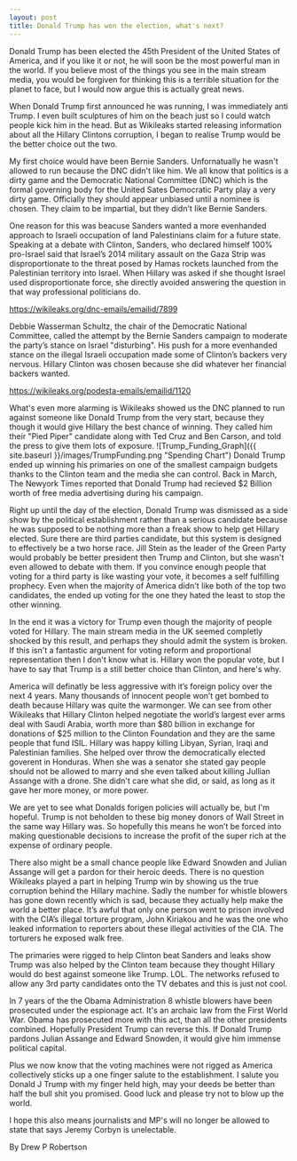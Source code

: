 ```yaml
---
layout: post
title: Donald Trump has won the election, what's next?
---
```


Donald Trump has been elected the 45th President of the United States of America, and if you like it or not, he will soon be the most powerful man in the world. If you believe most of the things you see in the main stream media, you would be forgiven for thinking this is a terrible situation for the planet to face, but I would now argue this is actually great news.

When Donald Trump first announced he was running, I was immediately anti Trump. I even built sculptures of him on the beach just so I could watch people kick him in the head. But as Wikileaks started releasing information about all the Hillary Clintons corruption, I began to realise Trump would be the better choice out the two.

My first choice would have been Bernie Sanders. Unfornatually he wasn't allowed to run because the DNC didn't like him. We all know that politics is a dirty game and the Democratic National Committee (DNC) which is the formal governing body for the United Sates Democratic Party play a very dirty game. Officially they should appear unbiased until a nominee is chosen. They claim to be impartial, but they didn't like Bernie Sanders.

One reason for this was beacuse Sanders wanted a more evenhanded approach to Israeli occupation of land Palestinians claim for a future state. Speaking at a debate with Clinton, Sanders, who declared himself 100% pro-Israel said that Israel’s 2014 military assault on the Gaza Strip was disproportionate to the threat posed by Hamas rockets launched from the Palestinian territory into Israel. When Hillary was asked if she thought Israel used disproportionate force, she directly avoided answering the question in that way professional politicians do.

<https://wikileaks.org/dnc-emails/emailid/7899>

Debbie Wasserman Schultz, the chair of the Democratic National Committee, called the attempt by the Bernie Sanders campaign to moderate the party’s stance on Israel "disturbing". His push for a more evenhanded stance on the illegal Israeli occupation made some of Clinton’s backers very nervous. Hillary Clinton was chosen because she did whatever her financial backers wanted.

<https://wikileaks.org/podesta-emails/emailid/1120>

What's even more alarming is Wikileaks showed us the DNC planned to run against someone like Donald Trump from the very start, because they though it would give Hillary the best chance of winning. They called him their "Pied Piper" candidate along with Ted Cruz and Ben Carson, and told the press to give them lots of exposure. 
![Trump_Funding_Graph]({{ site.baseurl }}/images/TrumpFunding.png "Spending Chart")
Donald Trump ended up winning his primaries on one of the smallest campaign budgets thanks to the Clinton team and the media she can control. Back in March, The Newyork Times reported that Donald Trump had recieved $2 Billion worth of free media advertising during his campaign. 

Right up until the day of the election, Donald Trump was dismissed as a side show by the political establishment rather than a serious candidate because he was supposed to be nothing more than a freak show to help get Hillary elected. Sure there are third parties candidate, but this system is designed to effectively be a two horse race. Jill Stein as the leader of the Green Party would probably be better president then Trump and Clinton, but she wasn't even allowed to debate with them. If you convince enough people that voting for a third party is like wasting your vote, it becomes a self fulfilling prophecy. Even when the majority of America didn't like both of the top two candidates, the ended up voting for the one they hated the least to stop the other winning.

In the end it was a victory for Trump even though the majority of people voted for Hillary. The main stream media in the UK seemed completly shocked by this result, and perhaps they should admit the system is broken. If this isn't a fantastic argument for voting reform and proportional representation then I don't know what is. Hillary won the popular vote, but I have to say that Trump is a still better choice than Clinton, and here's why.

America will definatly be less aggressive with it’s foreign policy over the next 4 years. Many thousands of innocent people won’t get bombed to death because Hillary was quite the warmonger. We can see from other Wikileaks that Hillary Clinton helped negotiate the world’s largest ever arms deal with Saudi Arabia, worth more than $80 billion in exchange for donations of $25 million to the Clinton Foundation and they are the same people that fund ISIL. Hillary was happy killing Libyan, Syrian, Iraqi and Palestinian families. She helped over throw the democratically elected goverent in Honduras. When she was a senator she stated gay people should not be allowed to marry and she even talked about killing Jullian Assange with a drone. She didn't care what she did, or said, as long as it gave her more money, or more power.

We are yet to see what Donalds forigen policies will actually be, but I'm hopeful. Trump is not beholden to these big money donors of Wall Street in the same way Hillary was. So hopefully this means he won’t be forced into making questionable decisions to increase the profit of the super rich at the expense of ordinary people.

There also might be a small chance people like Edward Snowden and Julian Assange will get a pardon for their heroic deeds. There is no question Wikileaks played a part in helping Trump win by showing us the true corruption behind the Hillary machine. Sadly the number for whistle blowers has gone down recently which is sad, because they actually help make the world a better place. It’s awful that only one person went to prison involved with the CIA’s illegal torture program, John Kiriakou and he was the one who leaked information to reporters about these illegal activities of the CIA. The torturers he exposed walk free.

The primaries were rigged to help Clinton beat Sanders and leaks show Trump was also helped by the Clinton team because they thought Hillary would do best against someone like Trump. LOL. The networks refused to allow any 3rd party candidates onto the TV debates and this is just not cool.
 
In 7 years of the the Obama Administration 8 whistle blowers have been prosecuted under the espionage act. It's an archaic law from the First World War. Obama has prosecuted more with this act, than all the other presidents combined. Hopefully President Trump can reverse this. If Donald Trump pardons Julian Assange and Edward Snowden, it would give him immense political capital.  

Plus we now know that the voting machines were not rigged as America collectively sticks up a one finger salute to the establishment. I salute you Donald J Trump with my finger held high, may your deeds be better than half the bull shit you promised. Good luck and please try not to blow up the world.

I hope this also means journalists and MP's will no longer be allowed to state that says Jeremy Corbyn is unelectable. 

By Drew P Robertson

